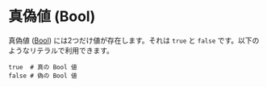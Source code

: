 # 真偽値 (Bool)

真偽値 ([Bool](http://crystal-lang.org/api/Bool.html)) には2つだけ値が存在します。それは `true` と `false` です。以下のようなリテラルで利用できます。


```crystal
true  # 真の Bool 値
false # 偽の Bool 値
```
